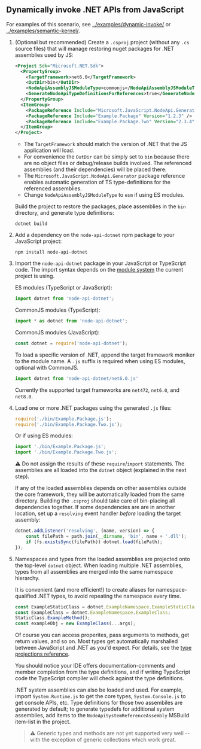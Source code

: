 ## Dynamically invoke .NET APIs from JavaScript

For examples of this scenario, see
[../examples/dynamic-invoke/](../examples/dynamic-invoke/) or
[../examples/semantic-kernel/](../examples//semantic-kernel/).

1. (Optional but recommended) Create a `.csproj` project (without any `.cs` source files) that will
   manage restoring nuget packages for .NET assemblies used by JS:
   ```xml
   <Project Sdk="Microsoft.NET.Sdk">
     <PropertyGroup>
       <TargetFramework>net6.0</TargetFramework>
       <OutDir>bin</OutDir>
       <NodeApiAssemblyJSModuleType>commonjs</NodeApiAssemblyJSModuleType>
       <GenerateNodeApiTypeDefinitionsForReferences>true</GenerateNodeApiTypeDefinitionsForReferences>
     </PropertyGroup>
     <ItemGroup>
       <PackageReference Include="Microsoft.JavaScript.NodeApi.Generator" Version="0.5.*" />
       <PackageReference Include="Example.Package" Version="1.2.3" />
       <PackageReference Include="Example.Package.Two" Version="2.3.4" />
     </ItemGroup>
   </Project>
   ```
   - The `TargetFramework` should match the version of .NET that the JS application will load.
   - For convenience the `OutDir` can be simply set to `bin` because there are no object files
     or debug/release builds involved. The referenced assemblies (and their dependencies)
     will be placed there.
   - The `Microsoft.JavaScript.NodeApi.Generator` package reference enables automatic generation
     of TS type-definitions for the referenced assemblies.
   - Change `NodeApiAssemblyJSModuleType` to `esm` if using ES modules.

   Build the project to restore the packages, place assemblies in the `bin` directory, and generate
   type definitions:
   ```
   dotnet build
   ```

2. Add a dependency on the `node-api-dotnet` npm package to your JavaScript project:
    ```
    npm install node-api-dotnet
    ```

3. Import the `node-api-dotnet` package in your JavaScript or TypeScript code. The import syntax
   depends on the [module system](https://nodejs.org/api/esm.html) the current project is using.

   ES modules (TypeScript or JavaScript):
    ```JavaScript
    import dotnet from 'node-api-dotnet';
    ```
   CommonJS modules (TypeScript):
    ```TypeScript
    import * as dotnet from 'node-api-dotnet';
    ```
   CommonJS modules (JavaScript):
    ```JavaScript
    const dotnet = require('node-api-dotnet');
    ```

   To load a specific version of .NET, append the target framework moniker to the module name.
   A `.js` suffix is required when using ES modules, optional with CommonJS.
   ```JavaScript
   import dotnet from 'node-api-dotnet/net6.0.js'
   ```
   Currently the supported target frameworks are `net472`, `net6.0`, and `net8.0`.

4. Load one or more .NET packages using the generated `.js` files:
   ```JavaScript
   require('./bin/Example.Package.js');
   require('./bin/Example.Package.Two.js');
   ```
   Or if using ES modules:
   ```JavaScript
   import './bin/Example.Package.js';
   import './bin/Example.Package.Two.js';
   ```
   :warning: Do not assign the results of these `require`/`import` statements. The assemblies are
   all loaded into the `dotnet` object  (explained in the next step).

   If any of the loaded assemblies depends on other assemblies outside the core framework, they
   will be automatically loaded from the same directory. Building the `.csproj` should take care
   of bin-placing all dependencies together. If some dependencies are are in another location,
   set up a `resolving` event handler _before_ loading the target assembly:
   ```JavaScript
   dotnet.addListener('resolving', (name, version) => {
       const filePath = path.join(__dirname, 'bin', name + '.dll');
       if (fs.existsSync(filePath)) dotnet.load(filePath);
   });
   ```

5. Namespaces and types from the loaded assemblies are projected onto the top-level `dotnet` object.
   When loading multiple .NET assemblies, types from all assemblies are merged into the same
   namespace hierarchy.

   It is convenient (and more efficient!) to create aliases for
   namespace-qualified .NET types, to avoid repeating the namespace every time.
   ```JavaScript
   const ExampleStaticClass = dotnet.ExampleNamespace.ExampleStaticClass;
   const ExampleClass = dotnet.ExampleNamespace.ExampleClass;
   StaticClass.ExampleMethod();
   const exampleObj = new ExampleClass(...args);
   ```
   Of course you can access properites, pass arguments to methods, get return values, and so on.
   Most types get automatically marshalled between JavaScript and .NET as you'd expect. For
   details, see the [type projections reference](./typescript.md).

   You should notice your IDE offers documentation-comments and member completion from the type
   definitions, and if writing TypeScript code the TypeScript compiler will check against the
   type definitions.

   .NET system assemblies can also be loaded and used. For example, import `System.Runtime.js` to
   get the core types, `System.Console.js` to get console APIs, etc. Type definitions for those
   two assembiles are generated by default; to generate typedefs for additional system assemblies,
   add items to the `NodeApiSystemReferenceAssembly` MSBuild item-list in the project.

   > :warning: Generic types and methods are not yet supported very well -- with the exception of
   generic collections which work great.
